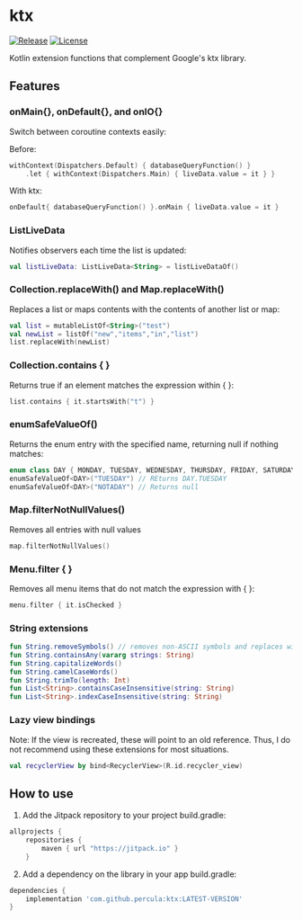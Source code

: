 ktx
=====================
[![Release][jitpack-svg]][jitpack-link]
[![License][license-svg]][license-link]

Kotlin extension functions that complement Google's ktx library.

## Features

### onMain{}, onDefault{}, and onIO{}
Switch between coroutine contexts easily:

Before:
```kotlin
withContext(Dispatchers.Default) { databaseQueryFunction() }
	.let { withContext(Dispatchers.Main) { liveData.value = it } }
```

With ktx:
```kotlin
onDefault{ databaseQueryFunction() }.onMain { liveData.value = it }
```

### ListLiveData 
Notifies observers each time the list is updated:
```kotlin
val listLiveData: ListLiveData<String> = listLiveDataOf()
```

### Collection.replaceWith() and Map.replaceWith()
Replaces a list or maps contents with the contents of another list or map:
```kotlin
val list = mutableListOf<String>("test")
val newList = listOf("new","items","in","list")
list.replaceWith(newList)
```

### Collection.contains { }
Returns true if an element matches the expression within { }:
```kotlin
list.contains { it.startsWith("t") }
```

### enumSafeValueOf()
Returns the enum entry with the specified name, returning null if nothing matches:
```kotlin
enum class DAY { MONDAY, TUESDAY, WEDNESDAY, THURSDAY, FRIDAY, SATURDAY, SUNDAY }
enumSafeValueOf<DAY>("TUESDAY") // REturns DAY.TUESDAY
enumSafeValueOf<DAY>("NOTADAY") // Returns null
```

### Map.filterNotNullValues()
Removes all entries with null values
```kotlin
map.filterNotNullValues()
```

### Menu.filter { }
Removes all menu items that do not match the expression with { }:
```kotlin
menu.filter { it.isChecked }
```

### String extensions
```kotlin
fun String.removeSymbols() // removes non-ASCII symbols and replaces with � (or user specified symbol)
fun String.containsAny(vararg strings: String)
fun String.capitalizeWords()
fun String.camelCaseWords()
fun String.trimTo(length: Int)
fun List<String>.containsCaseInsensitive(string: String)
fun List<String>.indexCaseInsensitive(string: String)
```

### Lazy view bindings
Note: If the view is recreated, these will point to an old reference. Thus, I do not recommend using these extensions for most situations.
```kotlin
val recyclerView by bind<RecyclerView>(R.id.recycler_view)
```


## How to use

1) Add the Jitpack repository to your project build.gradle:
```groovy
allprojects {
    repositories {
        maven { url "https://jitpack.io" }
    }
```
2) Add a dependency on the library in your app build.gradle:
```groovy
dependencies {
    implementation 'com.github.percula:ktx:LATEST-VERSION'
}
```

[jitpack-svg]: https://jitpack.io/v/percula/ktx.svg
[jitpack-link]: https://jitpack.io/#percula/ktx
[license-svg]: https://img.shields.io/:license-mit-blue.svg?style=flat
[license-link]: https://github.com/percula/ktx/blob/master/LICENSE
